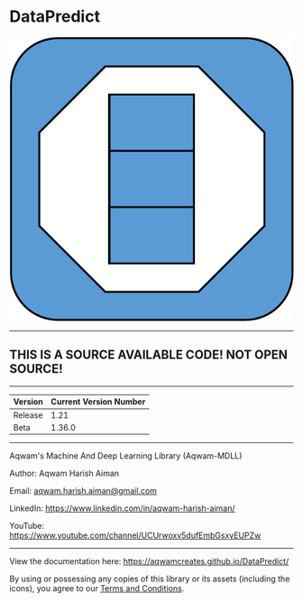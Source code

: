 # DataPredict

![DataPredict Icon](icons/DataPredictIcon.png)

--------------------------------------------------------------------

## THIS IS A SOURCE AVAILABLE CODE! NOT OPEN SOURCE! 

--------------------------------------------------------------------

| Version | Current Version Number |
|---------|------------------------|
| Release | 1.21                   |
| Beta    | 1.36.0                 |

--------------------------------------------------------------------

Aqwam's Machine And Deep Learning Library (Aqwam-MDLL)

Author: Aqwam Harish Aiman
	
Email: aqwam.harish.aiman@gmail.com

LinkedIn: https://www.linkedin.com/in/aqwam-harish-aiman/
	
YouTube: https://www.youtube.com/channel/UCUrwoxv5dufEmbGsxyEUPZw
	
--------------------------------------------------------------------

View the documentation here: https://aqwamcreates.github.io/DataPredict/

By using or possessing any copies of this library or its assets (including the icons), you agree to our [Terms and Conditions](docs/TermsAndConditions.md).
